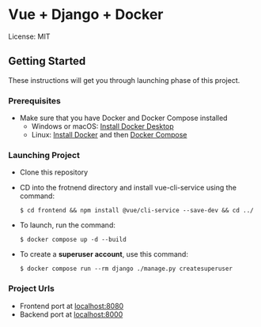 # Vue + Django + Docker

License: MIT

## Getting Started

These instructions will get you through launching phase of this project.

### Prerequisites

- Make sure that you have Docker and Docker Compose installed
  - Windows or macOS:
    [Install Docker Desktop](https://www.docker.com/get-started)
  - Linux: [Install Docker](https://www.docker.com/get-started) and then
    [Docker Compose](https://github.com/docker/compose)

### Launching Project

- Clone this repository

- CD into the frotnend directory and install vue-cli-service using the command:
      
      $ cd frontend && npm install @vue/cli-service --save-dev && cd ../

- To launch, run the command:

      $ docker compose up -d --build

- To create a **superuser account**, use this command:

      $ docker compose run --rm django ./manage.py createsuperuser



### Project Urls

- Frontend port at [localhost:8080](http://localhost:8080)
- Backend port at [localhost:8000](http://localhost:8000/api/)